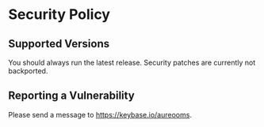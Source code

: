 # Security Policy

## Supported Versions

You should always run the latest release. Security patches are currently not backported.

## Reporting a Vulnerability

Please send a message to https://keybase.io/aureooms.
